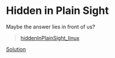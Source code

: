 #  Hidden in Plain Sight 

Maybe the answer lies in front of us?
>[hiddenInPlainSight_linux](./hiddenInPlainSight_linux)

[Solution](./soln/README.md)